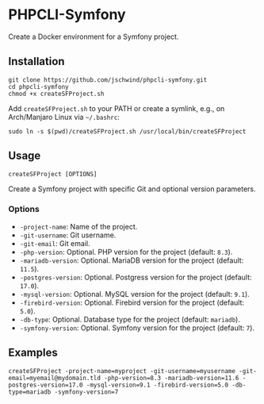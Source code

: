 # PHPCLI-Symfony

Create a Docker environment for a Symfony project.

## Installation

```shell
git clone https://github.com/jschwind/phpcli-symfony.git
cd phpcli-symfony
chmod +x createSFProject.sh
```

Add `createSFProject.sh` to your PATH or create a symlink, e.g., on Arch/Manjaro Linux via `~/.bashrc`:

```shell
sudo ln -s $(pwd)/createSFProject.sh /usr/local/bin/createSFProject
```

## Usage

```shell
createSFProject [OPTIONS]
```

Create a Symfony project with specific Git and optional version parameters.

### Options
* `-project-name`: Name of the project.
* `-git-username`: Git username.
* `-git-email`: Git email.
* `-php-version`: Optional. PHP version for the project (default: `8.3`).
* `-mariadb-version`: Optional. MariaDB version for the project (default: `11.5`).
* `-postgres-version`: Optional. Postgress version for the project (default: `17.0`).
* `-mysql-version`: Optional. MySQL version for the project (default: `9.1`).
* `-firebird-version`: Optional. Firebird version for the project (default: `5.0`).
* `-db-type`: Optional. Database type for the project (default: `mariadb`).
* `-symfony-version`: Optional. Symfony version for the project (default: `7`).

## Examples

```shell
createSFProject -project-name=myproject -git-username=myusername -git-email=myemail@mydomain.tld -php-version=8.3 -mariadb-version=11.6 -postgres-version=17.0 -mysql-version=9.1 -firebird-version=5.0 -db-type=mariadb -symfony-version=7
```

